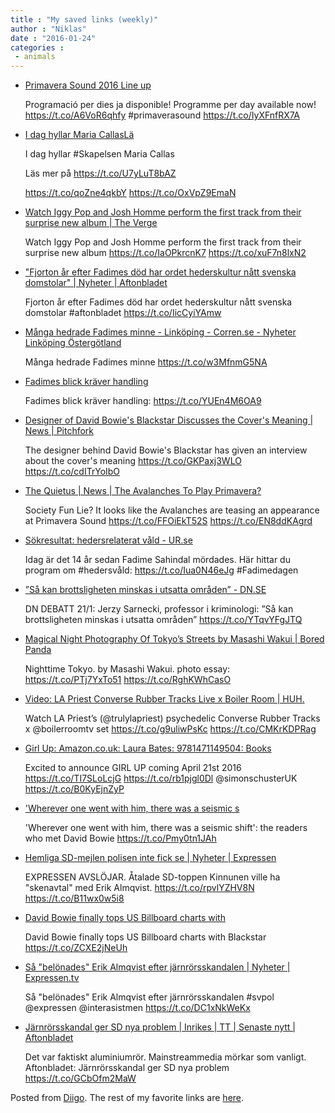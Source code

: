 ```yaml
---
title : "My saved links (weekly)"
author : "Niklas"
date : "2016-01-24"
categories : 
 - animals
---
```


- [Primavera Sound 2016 Line up](http://lineup.primaverasound.es/2016_program)
    
    Programació per dies ja disponible! Programme per day available now! https://t.co/A6VoR6qhfy #primaverasound https://t.co/IyXFnfRX7A
    
    
- [I dag hyllar Maria CallasLä](https://t.co/U7yLuT8bAZ)
    
    I dag hyllar #Skapelsen Maria Callas
    
    Läs mer på https://t.co/U7yLuT8bAZ
    
    https://t.co/qoZne4qkbY https://t.co/OxVpZ9EmaN
    
    
- [Watch Iggy Pop and Josh Homme perform the first track from their surprise new album | The Verge](http://www.theverge.com/2016/1/22/10813780/iggy-pop-josh-homme-new-abum-post-pop-depression?utm_campaign=theverge&utm_content=chorus&utm_medium=social&utm_source=twitter)
    
    Watch Iggy Pop and Josh Homme perform the first track from their surprise new album https://t.co/IaOPkrcnK7 https://t.co/xuF7n8lxN2
    
- ["Fjorton år efter Fadimes död har ordet hederskultur nått svenska domstolar" | Nyheter | Aftonbladet](http://www.aftonbladet.se/nyheter/article22128218.ab)
    
    Fjorton år efter Fadimes död har ordet hederskultur nått svenska domstolar #aftonbladet https://t.co/IicCyiYAmw
    
    
- [Många hedrade Fadimes minne - Linköping - Corren.se - Nyheter Linköping Östergötland](http://www.corren.se/nyheter/linkoping/manga-hedrade-fadimes-minne-9058815.aspx)
    
    Många hedrade Fadimes minne https://t.co/w3MfnmG5NA
    
- [Fadimes blick kräver handling](http://arbetet.se/2016/01/22/fadimes-blick-kraver-handling/)
    
    Fadimes blick kräver handling: https://t.co/YUEn4M6OA9
    
- [Designer of David Bowie's Blackstar Discusses the Cover's Meaning | News | Pitchfork](http://pitchfork.com/news/63061-designer-of-david-bowies-blackstar-discusses-the-covers-meaning/)
    
    The designer behind David Bowie's Blackstar has given an interview about the cover's meaning https://t.co/GKPaxj3WLO https://t.co/cdITrYoIbO
    
- [The Quietus | News | The Avalanches To Play Primavera?](http://thequietus.com/articles/19581-the-avalanches-to-reform)
    
    Society Fun Lie? It looks like the Avalanches are teasing an appearance at Primavera Sound https://t.co/FFOiEkT52S https://t.co/EN8ddKAgrd
    
- [Sökresultat: hedersrelaterat våld - UR.se](http://www.ur.se/Produkter?q=hedersrelaterat+v%C3%A5ld)
    
    Idag är det 14 år sedan Fadime Sahindal mördades. Här hittar du program om #hedersvåld: https://t.co/Iua0N46eJg #Fadimedagen
    
    
- [”Så kan brottsligheten minskas i utsatta områden” - DN.SE](http://www.dn.se/debatt/sa-kan-brottsligheten-minskas-i-utsatta-omraden/)
    
    DN DEBATT 21/1: Jerzy Sarnecki, professor i kriminologi: ”Så kan brottsligheten minskas i utsatta områden” https://t.co/YTqvYFgJTQ
    
- [Magical Night Photography Of Tokyo’s Streets by Masashi Wakui | Bored Panda](http://www.boredpanda.com/tokyo-by-night-masashi-wakui/)
    
    Nighttime Tokyo. by Masashi Wakui. photo essay: https://t.co/PTj7YxTo51 https://t.co/RghKWhCasO
    
- [Video: LA Priest Converse Rubber Tracks Live x Boiler Room | HUH.](http://www.huhmagazine.co.uk/11083/video-la-priest-converse-rubber-tracks-live-x-boiler-room)
    
    Watch LA Priest’s (@trulylapriest) psychedelic Converse Rubber Tracks x @boilerroomtv set https://t.co/g9uliwPsKc https://t.co/CMKrKDPRag
    
- [Girl Up: Amazon.co.uk: Laura Bates: 9781471149504: Books](http://www.amazon.co.uk/Girl-Up-Laura-Bates/dp/1471149501/ref=sr_1_1?ie=UTF8&qid=1452696615&sr=8-1&keywords=girl+up)
    
    Excited to announce GIRL UP coming April 21st 2016 https://t.co/TI7SLoLcjG https://t.co/rb1pjgl0Dl @simonschusterUK https://t.co/B0KyEjnZyP
    
- ['Wherever one went with him, there was a seismic s](http://www.theguardian.com/music/2016/jan/18/david-bowie-readers-memories?CMP=twt_a-music_b-gdnmusic)
    
    'Wherever one went with him, there was a seismic shift': the readers who met David Bowie https://t.co/Pmy0tn1JAh
    
- [Hemliga SD-mejlen polisen inte fick se | Nyheter | Expressen](http://www.expressen.se/nyheter/hemliga-sd-mejlen-polisen-inte-fick-se/)
    
    EXPRESSEN AVSLÖJAR. Åtalade SD-toppen Kinnunen ville ha "skenavtal" med Erik Almqvist. https://t.co/rpvlYZHV8N https://t.co/B11wx0w5i8
    
- [David Bowie finally tops US Billboard charts with](http://www.theguardian.com/music/2016/jan/18/david-bowie-finally-tops-us-billboard-charts-with-blackstar?CMP=twt_a-music_b-gdnmusic)
    
    David Bowie finally tops US Billboard charts with Blackstar https://t.co/ZCXE2jNeUh
    
- [Så "belönades" Erik Almqvist efter järnrörsskandalen | Nyheter | Expressen.tv](http://www.expressen.se/tv/nyheter/sa-belonades-erik-almqvist-efter-jarnrorsskandalen/)
    
    Så "belönades" Erik Almqvist efter järnrörsskandalen #svpol @expressen @interasistmen https://t.co/DC1xNkWeKx
    
    
- [Järnrörsskandal ger SD nya problem | Inrikes | TT | Senaste nytt | Aftonbladet](http://www.aftonbladet.se/senastenytt/ttnyheter/inrikes/article22104020.ab)
    
    Det var faktiskt aluminiumrör. Mainstreammedia mörkar som vanligt. Aftonbladet: Järnrörsskandal ger SD nya problem https://t.co/GCbOfm2MaW
    

Posted from [Diigo](https://www.diigo.com). The rest of my favorite links are [here](https://www.diigo.com/user/npivic).
